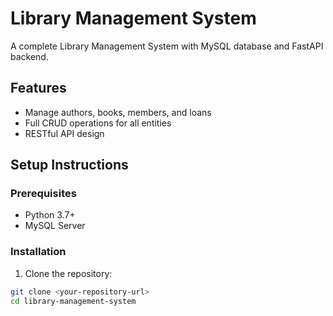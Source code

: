 # Library Management System

A complete Library Management System with MySQL database and FastAPI backend.

## Features

- Manage authors, books, members, and loans
- Full CRUD operations for all entities
- RESTful API design

## Setup Instructions

### Prerequisites

- Python 3.7+
- MySQL Server

### Installation

1. Clone the repository:
```bash
git clone <your-repository-url>
cd library-management-system
